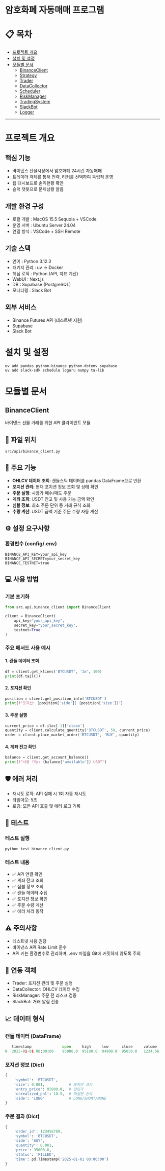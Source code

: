 # 암호화폐 자동매매 프로그램

# 📋 목차
- [프로젝트 개요](#프로젝트-개요)
- [설치 및 설정](#설치-및-설정)
- [모듈별 문서](#모듈별-문서)
    - [BinanceClient](#binanceclient)
    - [Strategy](#Strategy)
    - [Trader](#Trader)
    - [DataCollector](#DataCollector)
    - [Scheduler](#Scheduler)
    - [RiskManager](#RiskManager)
    - [TradingSystem](#TradingSystem)
    - [SlackBot](#SlackBot)
    - [Logger](#Logger)
---

# 프로젝트 개요
## 핵심 기능
- 바이낸스 선물시장에서 암호화폐 24시간 자동매매
- 트레이더 객체를 통해 전략, 티커를 선택하여 독립적 운영
- 웹 대시보드로 손익현황 확인
- 슬랙 챗봇으로 문제상황 알림
## 개발 환경 구성
- 로컬 개발 : MacOS 15.5 Sequoia + VSCode
- 운영 서버 : Ubuntu Server 24.04
- 연결 방식 : VSCode + SSH Remote
## 기술 스택
- 언어 : Python 3.12.3
- 패키지 관리 : uv &rarr; Docker
- 핵심 로직 : Python (API, 지표 계산)
- WebUI : Next.js
- DB : Supabase (PostgreSQL)
- 모니터링 : Slack Bot
## 외부 서비스
- Binance Futures API (테스트넷 지원)
- Supabase
- Slack Bot

# 설치 및 설정
```bash
uv add pandas python-binance python-dotenv supabase
uv add slack-sdk schedule loguru numpy ta-lib
```
# 모듈별 문서
## BinanceClient
바이낸스 선물 거래를 위한 API 클라이언트 모듈
## 📁 파일 위치
```
src/api/binance_client.py
```
## 🚀 주요 기능
- **OHLCV 데이터 조회**: 캔들스틱 데이터를 pandas DataFrame으로 반환
- **포지션 관리**: 현재 포지션 정보 조회 및 상태 확인
- **주문 실행**: 시장가 매수/매도 주문
- **계좌 조회**: USDT 잔고 및 사용 가능 금액 확인
- **심볼 정보**: 최소 주문 단위 등 거래 규칙 조회
- **수량 계산**: USDT 금액 기준 주문 수량 자동 계산
## ⚙️ 설정 요구사항
### 환경변수 (config/.env)
```env
BINANCE_API_KEY=your_api_key
BINANCE_API_SECRET=your_secret_key
BINANCE_TESTNET=true
```
## 💻 사용 방법
### 기본 초기화
```python
from src.api.binance_client import BinanceClient

client = BinanceClient(
    api_key="your_api_key",
    secret_key="your_secret_key",
    testnet=True
)
```
### 주요 메서드 사용 예시
#### 1. 캔들 데이터 조회
```python
df = client.get_klines('BTCUSDT', '1m', 100)
print(df.tail())
```
#### 2. 포지션 확인
```python
position = client.get_position_info('BTCUSDT')
print(f"포지션: {position['side']} {position['size']}")
```
#### 3. 주문 실행
```python
current_price = df.iloc[-1]['close']
quantity = client.calculate_quentity('BTCUSDT', 50, current_price)
order = client.place_market_order('BTCUSDT', 'BUY', quantity)
```
#### 4. 계좌 잔고 확인
```python
balance = client.get_account_balance()
print(f"사용 가능: {balance['available']} USDT")
```
## 🛡️ 에러 처리
- 재시도 로직: API 실패 시 1회 자동 재시도
- 타임아웃: 5초
- 로깅: 모든 API 호출 및 에러 로그 기록
## 🧪 테스트
### 테스트 실행
```bash
python test_binance_client.py
```
### 테스트 내용
- ✅ API 연결 확인
- ✅ 계좌 잔고 조회
- ✅ 심볼 정보 조회
- ✅ 캔들 데이터 수집
- ✅ 포지션 정보 확인
- ✅ 주문 수량 계산
- ✅ 에러 처리 동작
## ⚠️ 주의사항
- 테스트넷 사용 권장
- 바이낸스 API Rate Limit 준수
- API 키는 환경변수로 관리하며, .env 파일을 Git에 커밋하지 않도록 주의
## 🔗 연동 객체
- Trader: 포지션 관리 및 주문 실행
- DataCollector: OHLCV 데이터 수집
- RiskManager: 주문 전 리스크 검증
- SlackBot: 거래 알림 전송
## 📈 데이터 형식
### 캔들 데이터 (DataFrame)
```python
   timestamp              open     high     low      close     volume
0  2025-01-01 00:00:00    95000.0  95100.0  94900.0  95050.0   1234.56
```
### 포지션 정보 (Dict)
```python
{
    'symbol': 'BTCUSDT',
    'size': 0.001,           # 포지션 크기
    'entry_price': 95000.0,  # 진입가
    'unrealized_pnl': 10.5,  # 미실현 손익
    'side': 'LONG'           # LONG/SHORT/NONE
}
```
### 주문 결과 (Dict)
```python
{
    'order_id': 123456789,
    'symbol': 'BTCUSDT',
    'side': 'BUY',
    'quantity': 0.001,
    'price': 95000.0,
    'status': 'FILLED',
    'time': pd.Timestamp('2025-01-01 00:00:00')
}